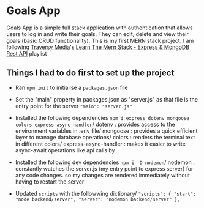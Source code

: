 # Goals App
Goals App is a simple full stack application with authentication that allows users to log in and write their goals. They can edit, delete and view their goals (basic CRUD functionality). This is my first MERN stack project. I am following [Traversy Media](https://www.youtube.com/@TraversyMedia)'s [Learn The Mern Stack - Express & MongoDB Rest API](https://youtu.be/-0exw-9YJBo?si=aVo5xV78BA8dXuDK) playlist

## Things I had to do first to set up the project 

- Ran `npm init` to initialise a `packages.json` file

- Set the "main" property in packages.json as "server.js" as that file is the entry point for the server
`"main": "server.js"`

- Installed the following dependencies
`npm i express dotenv mongoose colors express-async-handler`/
dotenv : provides access to the environment variables in .env file/
mongoose : provides a quick efficient layer to manage database operations/
colors : renders the terminal text in different colors/
express-async-handler : makes it easier to write async-await operations like api calls by 

- Installed the following dev dependencies
`npm i -D nodemon`/
nodemon : constantly watches the server.js (my entry point to express server) for any code changes. so my changes are rendered immediately without having to restart the server

- Updated `scripts` with the followwing dictionary/
`"scripts": {
    "start": "node backend/server",
    "server": "nodemon backend/server"
},`